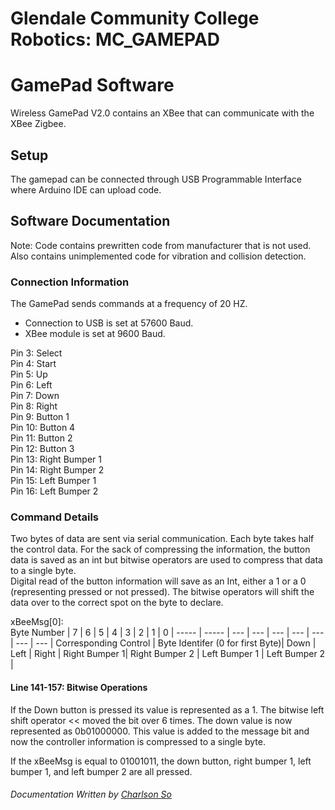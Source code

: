 Glendale Community College Robotics: MC_GAMEPAD
=====

# GamePad Software

Wireless GamePad V2.0 contains an XBee that can communicate with the XBee Zigbee. 

## Setup

The gamepad can be connected through USB Programmable Interface where Arduino IDE can upload code.

## Software Documentation

Note: Code contains prewritten code from manufacturer that is not used. Also contains unimplemented code for vibration and collision detection.

### Connection Information
The GamePad sends commands at a frequency of 20 HZ. 
* Connection to USB is set at 57600 Baud.
* XBee module is set at 9600 Baud.

Pin 3: Select  
Pin 4: Start  
Pin 5: Up  
Pin 6: Left  
Pin 7: Down  
Pin 8: Right  
Pin 9: Button 1  
Pin 10: Button 4  
Pin 11: Button 2  
Pin 12: Button 3  
Pin 13: Right Bumper 1  
Pin 14: Right Bumper 2  
Pin 15: Left Bumper 1  
Pin 16: Left Bumper 2  

### Command Details

Two bytes of data are sent via serial communication. Each byte takes half the control data. For the sack of compressing the information, the button data is saved as an int but bitwise operators are used to compress that data to a single byte.  
Digital read of the button information will save as an Int, either a 1 or a 0 (representing pressed or not pressed). The bitwise operators will shift the data over to the correct spot on the byte to declare.  

xBeeMsg[0]:  
Byte Number   | 7             | 6     | 5     | 4     | 3     | 2     | 1     | 0     |
-----   | ----- | ---     | ---     | ---     | ---     | ---     | ---     | ---     |
Corresponding Control | Byte Identifer (0 for first Byte)| Down | Left | Right | Right Bumper 1| Right Bumper 2 | Left Bumper 1 | Left Bumper 2 |

#### Line 141-157: Bitwise Operations  

If the Down button is pressed its value is represented as a 1. The bitwise left shift operator << moved the bit over 6 times. The down value is now represented as 0b01000000. This value is added to the message bit and now the controller information is compressed to a single byte.  

If the xBeeMsg is equal to 01001011, the down button, right bumper 1, left bumper 1, and left bumper 2 are all pressed.  

###### Documentation Written by [Charlson So](github.com/so0p)